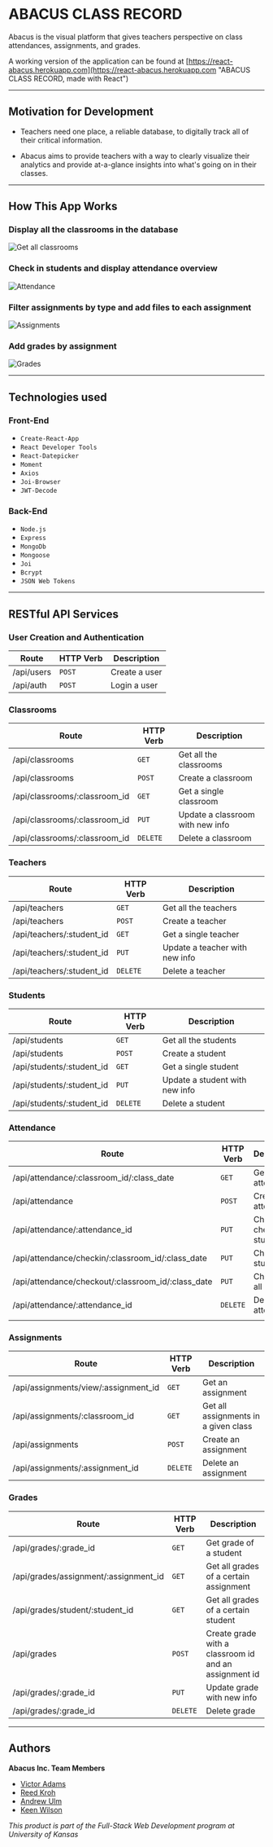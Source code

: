 # ABACUS CLASS RECORD

Abacus is the visual platform that gives teachers perspective on class attendances, assignments, and grades.

A working version of the application can be found at [https://react-abacus.herokuapp.com](https://react-abacus.herokuapp.com "ABACUS CLASS RECORD, made with React")

---

## Motivation for Development

- Teachers need one place, a reliable database, to digitally track all of their critical information.

- Abacus aims to provide teachers with a way to clearly visualize their analytics and provide at-a-glance insights into what's going on in their classes.

---

## How This App Works

### Display all the classrooms in the database
![Get all classrooms](https://i.imgur.com/VJSc88c.png)

### Check in students and display attendance overview
![Attendance ](https://i.imgur.com/XrXYy1u.png)

### Filter assignments by type and add files to each assignment
![Assignments ](https://i.imgur.com/ljDmlxf.png)

### Add grades by assignment
![Grades ](https://i.imgur.com/6yAC6qp.png)

---

## Technologies used

### Front-End

- `Create-React-App`
- `React Developer Tools`
- `React-Datepicker`
- `Moment`
- `Axios`
- `Joi-Browser`
- `JWT-Decode`

### Back-End

- `Node.js`
- `Express`
- `MongoDb`
- `Mongoose`
- `Joi`
- `Bcrypt`
- `JSON Web Tokens`

---

## RESTful API Services

### User Creation and Authentication

| Route      | HTTP Verb | Description   |
| ---------- | --------- | ------------- |
| /api/users | `POST`    | Create a user |
| /api/auth  | `POST`    | Login a user  |

### Classrooms

| Route                         | HTTP Verb | Description                      |
| ----------------------------- | --------- | -------------------------------- |
| /api/classrooms               | `GET`     | Get all the classrooms           |
| /api/classrooms               | `POST`    | Create a classroom               |
| /api/classrooms/:classroom_id | `GET`     | Get a single classroom           |
| /api/classrooms/:classroom_id | `PUT`     | Update a classroom with new info |
| /api/classrooms/:classroom_id | `DELETE`  | Delete a classroom               |

### Teachers

| Route                     | HTTP Verb | Description                    |
| ------------------------- | --------- | ------------------------------ |
| /api/teachers             | `GET`     | Get all the teachers           |
| /api/teachers             | `POST`    | Create a teacher               |
| /api/teachers/:student_id | `GET`     | Get a single teacher           |
| /api/teachers/:student_id | `PUT`     | Update a teacher with new info |
| /api/teachers/:student_id | `DELETE`  | Delete a teacher               |

### Students

| Route                     | HTTP Verb | Description                    |
| ------------------------- | --------- | ------------------------------ |
| /api/students             | `GET`     | Get all the students           |
| /api/students             | `POST`    | Create a student               |
| /api/students/:student_id | `GET`     | Get a single student           |
| /api/students/:student_id | `PUT`     | Update a student with new info |
| /api/students/:student_id | `DELETE`  | Delete a student               |

### Attendance

| Route                                              | HTTP Verb | Description                     |
| -------------------------------------------------- | --------- | ------------------------------- |
| /api/attendance/:classroom_id/:class_date          | `GET`     | Get attendance                  |
| /api/attendance                                    | `POST`    | Crete attendance                |
| /api/attendance/:attendance_id                     | `PUT`     | Check in or check out a student |
| /api/attendance/checkin/:classroom_id/:class_date  | `PUT`     | Check in all students           |
| /api/attendance/checkout/:classroom_id/:class_date | `PUT`     | Check out all students          |
| /api/attendance/:attendance_id                     | `DELETE`  | Delete attendance               |
|                                                    |

### Assignments

| Route                                | HTTP Verb | Description                          |
| ------------------------------------ | --------- | ------------------------------------ |
| /api/assignments/view/:assignment_id | `GET`     | Get an assignment                    |
| /api/assignments/:classroom_id       | `GET`     | Get all assignments in a given class |
| /api/assignments                     | `POST`    | Create an assignment                 |
| /api/assignments/:assignment_id      | `DELETE`  | Delete an assignment                 |

### Grades

| Route                                 | HTTP Verb | Description                                           |
| ------------------------------------- | --------- | ----------------------------------------------------- |
| /api/grades/:grade_id                 | `GET`     | Get grade of a student                                |
| /api/grades/assignment/:assignment_id | `GET`     | Get all grades of a certain assignment                |
| /api/grades/student/:student_id       | `GET`     | Get all grades of a certain student                   |
| /api/grades                           | `POST`    | Create grade with a classroom id and an assignment id |
| /api/grades/:grade_id                 | `PUT`     | Update grade with new info                            |
| /api/grades/:grade_id                 | `DELETE`  | Delete grade                                          |

---
## Authors
**Abacus Inc. Team Members**
* [Victor Adams](https://kysper.github.io/)
* [Reed Kroh](https://github.com/reedkroh)
* [Andrew Ulm](https://github.com/andrewulm)
* [Keen Wilson](https://keenwilson.com)

_This product is part of the Full-Stack Web Development program at University of Kansas_

